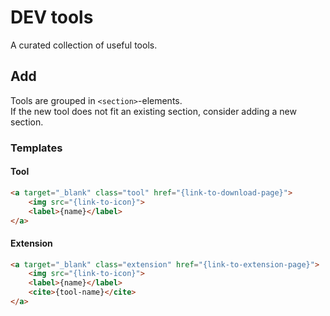 # DEV tools
A curated collection of useful tools.

## Add
Tools are grouped in `<section>`-elements.  
If the new tool does not fit an existing section, consider adding a new section.  

### Templates

#### Tool
```html
<a target="_blank" class="tool" href="{link-to-download-page}">
    <img src="{link-to-icon}">
    <label>{name}</label>
</a>
```

#### Extension
```html
<a target="_blank" class="extension" href="{link-to-extension-page}">
    <img src="{link-to-icon}">
    <label>{name}</label>
    <cite>{tool-name}</cite>
</a>
```